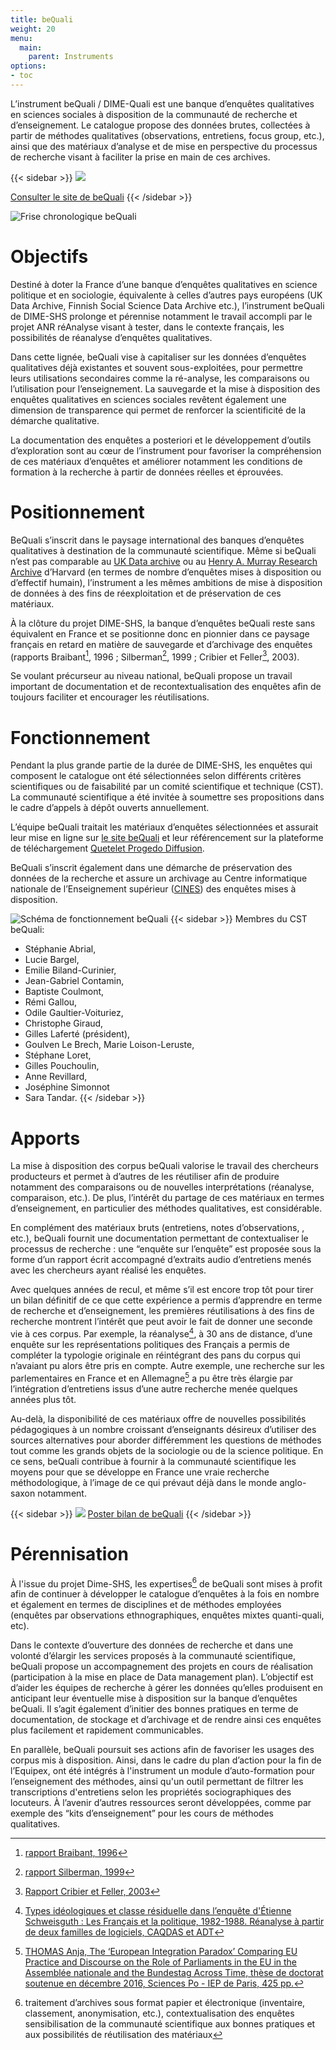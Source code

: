 ```yaml
---
title: beQuali
weight: 20
menu:
  main:
    parent: Instruments
options:
- toc
---
```


L’instrument beQuali / DIME-Quali est une banque d’enquêtes qualitatives en sciences sociales à disposition de la communauté de recherche et d’enseignement. Le catalogue propose des données brutes, collectées à partir de méthodes qualitatives (observations, entretiens, focus group, etc.), ainsi que des matériaux d’analyse et de mise en perspective du processus de recherche visant à faciliter la prise en main de ces archives.

{{< sidebar >}}
![](/img/instruments/logos_instruments-beQuali2.svg)

[Consulter le site de beQuali](http://bequali.fr)
{{< /sidebar >}}

<img src="/img/instruments/frisechrono-beQuali.png" alt="Frise chronologique beQuali" class="full-bleed">

# Objectifs
Destiné à doter la France d’une banque d’enquêtes qualitatives en science politique et en sociologie, équivalente à celles d’autres pays européens (UK Data Archive, Finnish Social Science Data Archive etc.), l’instrument beQuali de DIME-SHS prolonge et pérennise notamment le travail accompli par le projet ANR réAnalyse visant à tester, dans le contexte français, les possibilités de réanalyse d’enquêtes qualitatives.

Dans cette lignée, beQuali vise à capitaliser sur les données d’enquêtes qualitatives déjà existantes et souvent sous-exploitées, pour permettre leurs utilisations secondaires comme la ré-analyse, les comparaisons ou l’utilisation pour l’enseignement. La sauvegarde et la mise à disposition des enquêtes qualitatives en sciences sociales revêtent également une dimension de transparence qui permet de renforcer la scientificité de la démarche qualitative.

La documentation des enquêtes a posteriori et le développement d’outils d’exploration sont au cœur de l’instrument  pour favoriser la compréhension de ces matériaux d’enquêtes et améliorer notamment les conditions de formation à la recherche à partir de données réelles et éprouvées.


# Positionnement
BeQuali s’inscrit dans le paysage international des banques d’enquêtes qualitatives à destination de la communauté scientifique. Même si beQuali n’est pas comparable au [UK Data archive](http://www.data-archive.ac.uk/) ou au [Henry A. Murray Research Archive](https://murray.harvard.edu/) d’Harvard (en termes de nombre d’enquêtes mises à disposition ou d’effectif humain), l’instrument a les mêmes ambitions de mise à disposition de données à des fins de réexploitation et de préservation de ces matériaux.

À la clôture du projet DIME-SHS, la banque d’enquêtes beQuali reste sans équivalent en France et se positionne donc en pionnier dans ce paysage français en retard en matière de sauvegarde et d’archivage des enquêtes (rapports Braibant[^1], 1996 ; Silberman[^2], 1999 ; Cribier et Feller[^3], 2003).

Se voulant précurseur au niveau national, beQuali propose un travail important de documentation et de recontextualisation des enquêtes afin de toujours faciliter et encourager les réutilisations.

# Fonctionnement
Pendant la plus grande partie de la durée de DIME-SHS, les enquêtes qui composent le catalogue ont été sélectionnées selon différents critères scientifiques ou de faisabilité par un comité scientifique et technique (CST). La communauté scientifique a été invitée à soumettre ses propositions dans le cadre d’appels à dépôt ouverts annuellement.

L’équipe beQuali traitait les matériaux d’enquêtes sélectionnées et assurait leur mise en ligne sur [le site beQuali](http://bequali.fr/fr/les-enquetes/) et leur référencement sur la plateforme de téléchargement [Quetelet Progedo Diffusion](http://quetelet.progedo.fr/commander-des-donnees/).

BeQuali s’inscrit également dans une démarche de préservation des données de la recherche et assure un archivage au Centre informatique nationale de l’Enseignement supérieur ([CINES](https://www.cines.fr/)) des enquêtes mises à disposition.

<img src="/img/instruments/shemas_bequali.svg" alt="Schéma de fonctionnement beQuali" class="full-bleed">
{{< sidebar >}}
Membres du CST beQuali:

- Stéphanie Abrial,
- Lucie Bargel,
- Emilie Biland-Curinier,
- Jean-Gabriel Contamin,
- Baptiste Coulmont,
- Rémi Gallou,
- Odile Gaultier-Voituriez,
- Christophe Giraud,
- Gilles Laferté (président),
- Goulven Le Brech, Marie Loison-Leruste,
- Stéphane Loret,
- Gilles Pouchoulin,
- Anne Revillard,
- Joséphine Simonnot
- Sara Tandar.
{{< /sidebar >}}
# Apports
La mise à disposition des corpus beQuali valorise le travail des chercheurs producteurs et permet à d’autres de les réutiliser afin de produire notamment des comparaisons ou de nouvelles interprétations (réanalyse, comparaison, etc.). De plus, l’intérêt du partage de ces matériaux en termes d’enseignement, en particulier des méthodes qualitatives, est considérable.

En complément des matériaux bruts (entretiens, notes d’observations, , etc.), beQuali fournit une documentation permettant de contextualiser le processus de recherche : une “enquête sur l’enquête” est proposée sous la forme d’un rapport écrit accompagné d’extraits audio d’entretiens menés avec les chercheurs ayant réalisé les enquêtes.

Avec quelques années de recul, et même s’il est encore trop tôt pour tirer un bilan définitif de ce que cette expérience a permis d’apprendre en terme de recherche et d’enseignement, les premières réutilisations à des fins de recherche montrent l’intérêt que peut avoir le fait de donner une seconde vie à ces corpus. Par exemple, la réanalyse[^7], à 30 ans de distance, d’une enquête sur les représentations politiques des Français a permis de compléter la typologie originale en réintégrant des pans du corpus qui n’avaiant pu alors être pris en compte.  Autre exemple, une recherche sur les parlementaires en France et en Allemagne[^8] a pu être très élargie par l’intégration d’entretiens issus d’une autre recherche menée quelques années plus tôt.

Au-delà, la disponibilité de ces matériaux offre de nouvelles possibilités pédagogiques à un nombre croissant d’enseignants désireux d’utiliser des sources alternatives pour aborder différemment les questions de méthodes tout comme les grands objets de la sociologie ou de la science politique. En ce sens, beQuali contribue à fournir à la communauté scientifique les moyens pour que se développe en France une vraie recherche méthodologique, à l’image de ce qui prévaut déjà dans le monde anglo-saxon notamment.

{{< sidebar >}}
![](/img/instruments/poster-beQuali.png)
<a href="/img/instruments/poster-beQuali.pdf" target="_blank">Poster bilan de beQuali</a>
{{< /sidebar >}}

# Pérennisation
À l'issue du projet Dime-SHS, les expertises[^9] de beQuali sont mises à profit afin de continuer à développer le catalogue d’enquêtes à la fois en nombre et également en termes de disciplines et de méthodes employées (enquêtes par observations ethnographiques, enquêtes mixtes quanti-quali, etc).

Dans le contexte d’ouverture des données de recherche et dans une volonté d’élargir les services proposés à la communauté scientifique, beQuali propose un accompagnement des projets en cours de réalisation (participation à la mise en place de Data management plan). L’objectif est d’aider les équipes de recherche à gérer les données qu’elles produisent en anticipant leur éventuelle mise à disposition sur la banque d’enquêtes beQuali. Il s’agit également d’initier des bonnes pratiques en terme de documentation, de stockage et d’archivage et de rendre ainsi ces enquêtes plus facilement et rapidement communicables.

En parallèle, beQuali poursuit ses actions afin de favoriser les usages des corpus mis à disposition. Ainsi, dans le cadre du plan d’action pour la fin de l’Equipex, ont été intégrés à l'instrument un module d’auto-formation pour l’enseignement des méthodes, ainsi qu'un outil permettant de filtrer les transcriptions d'entretiens selon les propriétés sociographiques des locuteurs. À l’avenir d’autres ressources seront développées, comme par exemple des “kits d’enseignement” pour les cours de méthodes qualitatives.

[^1]: [rapport Braibant, 1996](http://www.ladocumentationfrancaise.fr/var/storage/rapports-publics/964093000.pdf)
[^2]: [rapport Silberman, 1999](http://www.ladocumentationfrancaise.fr/var/storage/rapports-publics/004000935.pdf)
[^3]: [Rapport Cribier et Feller, 2003](http://www.cmtra.org/avec/lib/elfinder-2.0-rc1/files/NOS%20ACTIONS/Publications/Dossiers%20documentaires/Archives%20sonores/techniques%20de%20documentation/CRIBIER_2003_Projet%20de%20conservation%20des%20donn%C3%A9es%20qualitatives%20des%20sciences%20sociales%20recueillies%20en%20France%20aupr%C3%A8s%20de%20la%20soci%C3%A9t%C3%A9%20civile.pdf)

[^7]: [Types idéologiques et classe résiduelle dans l’enquête d'Étienne Schweisguth : Les Français et la politique, 1982-1988. Réanalyse à partir de deux familles de logiciels, CAQDAS et ADT](http://www.recherche-qualitative.qc.ca/revue/les-collections/hors-serie-les-actes/)

[^8]: [THOMAS Anja, The ‘European Integration Paradox’ Comparing EU Practice and Discourse on the Role of Parliaments in the EU in the Assemblée nationale and the Bundestag Across Time, thèse de doctorat soutenue en décembre 2016, Sciences Po - IEP de Paris, 425 pp.](http://spire.sciencespo.fr/hdl:/2441/5i1k2o8mn49maohtdrake9dsfv)

[^9]: traitement d’archives sous format papier et électronique (inventaire, classement, anonymisation, etc.), contextualisation des enquêtes</br>sensibilisation de la communauté scientifique aux bonnes pratiques et aux possibilités de réutilisation des matériaux
